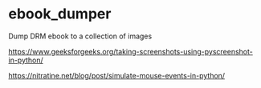 # ebook_dumper
Dump DRM ebook to a collection of images

https://www.geeksforgeeks.org/taking-screenshots-using-pyscreenshot-in-python/

https://nitratine.net/blog/post/simulate-mouse-events-in-python/
